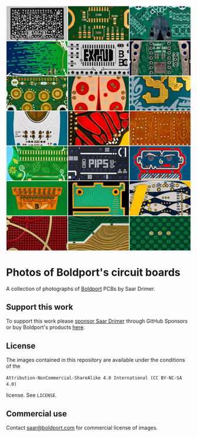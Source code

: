 ![Montage of images](montage.jpg)

# Photos of Boldport's circuit boards

A collection of photographs of [Boldport](https://boldport.com) PCBs by Saar Drimer.

## Support this work

To support this work please [sponsor Saar Drimer](https://github.com/sponsors/saardrimer) through GitHub Sponsors or buy Boldport's products [here](https://shop.pimoroni.com/collections/boldport).

## License

The images contained in this repository are available under the conditions of the 

`Attribution-NonCommercial-ShareAlike 4.0 International (CC BY-NC-SA 4.0)`

license. See `LICENSE`.

## Commercial use

Contact saar@boldport.com for commercial license of images.
